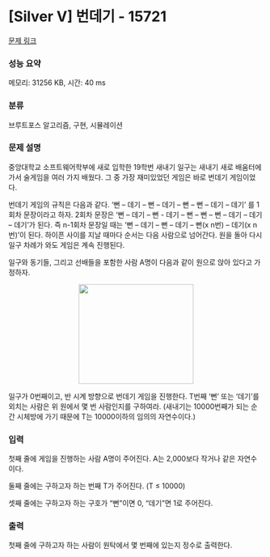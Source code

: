 # [Silver V] 번데기 - 15721 

[문제 링크](https://www.acmicpc.net/problem/15721) 

### 성능 요약

메모리: 31256 KB, 시간: 40 ms

### 분류

브루트포스 알고리즘, 구현, 시뮬레이션

### 문제 설명

<p>중앙대학교 소프트웨어학부에 새로 입학한 19학번 새내기 일구는 새내기 새로 배움터에 가서 술게임을 여러 가지 배웠다. 그 중 가장 재미있었던 게임은 바로 번데기 게임이었다.</p>

<p>번데기 게임의 규칙은 다음과 같다. ‘뻔 – 데기 – 뻔 – 데기 – 뻔 – 뻔 – 데기 – 데기’ 를 1회차 문장이라고 하자. 2회차 문장은 ‘뻔 – 데기 – 뻔 - 데기 – 뻔 – 뻔 – 뻔 – 데기 – 데기 – 데기’가 된다. 즉 n-1회차 문장일 때는 ‘뻔 – 데기 – 뻔 – 데기 – 뻔(x n번) – 데기(x n번)’이 된다. 하이픈 사이를 지날 때마다 순서는 다음 사람으로 넘어간다. 원을 돌아 다시 일구 차례가 와도 게임은 계속 진행된다.</p>

<p>일구와 동기들, 그리고 선배들을 포함한 사람 A명이 다음과 같이 원으로 앉아 있다고 가정하자. </p>

<p style="text-align: center;"><img alt="" src="https://onlinejudgeimages.s3-ap-northeast-1.amazonaws.com/problem/15721/1.png" style="width: 227px; height: 197px;"></p>

<p>일구가 0번째이고, 반 시계 방향으로 번데기 게임을 진행한다. T번째 ‘뻔’ 또는 ‘데기’를 외치는 사람은 위 원에서 몇 번 사람인지를 구하여라. (새내기는 10000번째가 되는 순간 시체방에 가기 때문에 T는 10000이하의 임의의 자연수이다.)</p>

### 입력 

 <p>첫째 줄에 게임을 진행하는 사람 A명이 주어진다. A는 2,000보다 작거나 같은 자연수이다.</p>

<p>둘째 줄에는 구하고자 하는 번째 T가 주어진다. (T ≤ 10000)</p>

<p>셋째 줄에는 구하고자 하는 구호가 “뻔”이면 0, “데기”면 1로 주어진다. </p>

### 출력 

 <p>첫째 줄에 구하고자 하는 사람이 원탁에서 몇 번째에 있는지 정수로 출력한다. </p>

